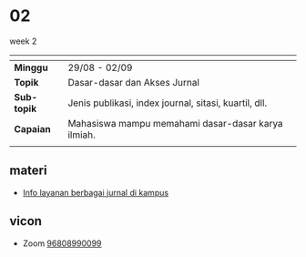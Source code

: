 # 02
week 2

<span> | <span>
:- | :-
**Minggu** | 29/08 - 02/09
**Topik** | Dasar-dasar dan Akses Jurnal
**Sub-topik** | Jenis publikasi, index journal, sitasi, kuartil, dll.
**Capaian** | Mahasiswa mampu memahami dasar-dasar karya ilmiah.
||


## materi
+ [Info layanan berbagai jurnal di kampus](publication-info-20220908-v3.pdf)


## vicon
+ Zoom [96808990099](https://itb-ac-id.zoom.us/j/96808990099?pwd=aUdLdys0dG5EbGxKRmJtanlJM2pRdz09)